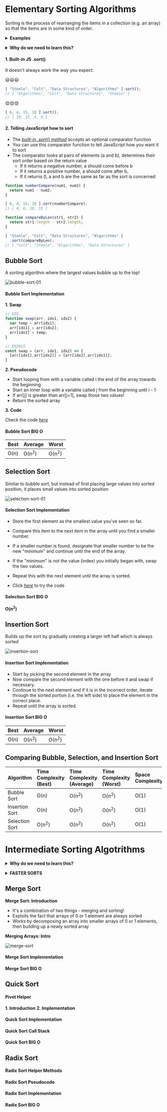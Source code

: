 # Elementary Sorting Algorithms
Sorting is the process of rearranging the items in a collection (e.g. an array) so that the items are in some kind of order.

**<details><summary>Examples</summary>**

- Sorting numbers from smallest to largest
- Sorting names alphabetically
- Sorting movies based on release year
- Sorting movies based on revenue

</details>

**<details><summary>Why do we need to learn this?</summary>**
- Sorting is an incredibly common task, so it's good to know how it works
- There are many different ways to sort things, and different techniques have their own advantages and disadvantages
- Sorting sometimes has quirks, so it's good to understand how to navigate them
</details>

#### 1. Built-in JS .sort()

It doesn't always work the way you expect.

😃😃😃
```js
[ "Steele", "Colt", "Data Structures", "Algorithms" ].sort();
// [ "Algorithms", "Colt", "Data Structures", "Steele" ]
```
😟😟😟

```js
[ 6, 4, 15, 10 ].sort();
// [ 10, 15, 4, 6 ]
```

#### 2. Telling JavaScript how to sort

- The *[built-in .sort() method](https://developer.mozilla.org/en-US/docs/Web/JavaScript/Reference/Global_Objects/Array/sort)* accepts an optional comparator function
- You can use this comparator function to tell JavaScript how you want it to sort
- The comparator looks at pairs of elements (a and b), determines their sort order based on the return value
  - If it returns a negative number, a should come before b
  - If it returns a positive number, a should come after b,
  - If it returns 0, a and b are the same as far as the sort is concerned

```js
function numberCompare(num1, num2) {
  return num1 - num2;
}

[ 6, 4, 15, 10 ].sort(numberCompare);
// [ 4, 6, 10, 15 ]
```

```js
function compareByLen(str1, str2) {
  return str1.length - str2.length;
}

[ "Steele", "Colt", "Data Structures", "Algorithms" ]
  .sort(compareByLen);
// [ "Colt", "Steele", "Algorithms", "Data Structures" ]
```

## Bubble Sort

A sorting algorithm where the largest values bubble up to the top!

![bubble-sort-01](img/bubble-sort-01.gif)

#### Bubble Sort Implementation
**1. Swap**

```js
// ES5
function swap(arr, idx1, idx2) {
  var temp = arr[idx1];
  arr[idx1] = arr[idx2];
  arr[idx2] = temp;
}

// ES2015
const swap = (arr, idx1, idx2) => {
  [arr[idx1],arr[idx2]] = [arr[idx2],arr[idx1]];
}
```
**2. Pseudocode**
- Start looping from with a variable called i the end of the array towards the beginning
- Start an inner loop with a variable called j from the beginning until i - 1
- If arr[j] is greater than arr[j+1], swap those two values!
- Return the sorted array

**3. Code**

Check the code *[here](Bubble_Sort.js)*


#### Bubble Sort BIG O

| Best | Average          | Worst            |
| :--- | :--------------- | :--------------- |
| O(n) | O(n<sup>2</sup>) | O(n<sup>2</sup>) |

## Selection Sort

Similar to bubble sort, but instead of first placing large values into sorted position, it places small values into sorted position

![selection-sort-01](img/selection-sort-01.gif)

#### Selection Sort Implementation

- Store the first element as the smallest value you've seen so far.
- Compare this item to the next item in the array until you find a smaller number.
- If a smaller number is found, designate that smaller number to be the new "minimum" and continue until the end of the array.
- If the "minimum" is not the value (index) you initially began with, swap the two values.
- Repeat this with the next element until the array is sorted.

- Click *[here](Selection_sort.js)* to try the code

#### Selection Sort BIG O

**O(n<sup>2</sup>)**

## Insertion Sort

Builds up the sort by gradually creating a larger left half which is always sorted

![insertion-sort](img/insertion-sort-01.gif)

#### Insertion Sort Implementation

- Start by picking the second element in the array
- Now compare the second element with the one before it and swap if necessary.
- Continue to the next element and if it is in the incorrect order, iterate through the sorted portion (i.e. the left side) to place the element in the correct place.
- Repeat until the array is sorted.


#### Insertion Sort BIG O

| Best | Average          | Worst            |
| :--- | :--------------- | :--------------- |
| O(n) | O(n<sup>2</sup>) | O(n<sup>2</sup>) |

## Comparing Bubble, Selection, and Insertion Sort

| Algorithm      | Time Complexity (Best) | Time Complexity (Average) | Time Complexity (Worst) | Space Complexity |
| :------------- | :--------------------- | :------------------------ | :---------------------- | :--------------- |
| Bubble Sort    | O(n)                   | O(n<sup>2</sup>)          | O(n<sup>2</sup>)        | O(1)             |
| Insertion Sort | O(n)                   | O(n<sup>2</sup>)          | O(n<sup>2</sup>)        | O(1)             |
| Selection Sort | O(n<sup>2</sup>)       | O(n<sup>2</sup>)          | O(n<sup>2</sup>)        | O(1)             |

# Intermediate Sorting Algotrithms

**<details><summary>Why do we need to learn this?</summary>**
- The sorting algorithms we've learned so far don't scale well
- Try out bubble sort on an array of 100000 elements, it will take quite some time!
- We need to be able to sort large arrays more quickly
</details>

**<details><summary>FASTER SORTS</summary>**
- There is a family of sorting algorithms that can improve time complexity from O(n<sup>2</sup>) to O(n log n)
- There's a tradeoff between efficiency and simplicity
- The more efficient algorithms are much less simple, and generally take longer to understand
</details>

## Merge Sort

**Merge Sort: Introduction**

- It's a combination of two things - merging and sorting!
- Exploits the fact that arrays of 0 or 1 element are always sorted
- Works by decomposing an array into smaller arrays of 0 or 1 elements, then building up a newly sorted array

**Merging Arrays: Intro**

![merge-sort](img/merge-sort-01.gif)

#### Merge Sort Implementation
#### Merge Sort BIG O

## Quick Sort
#### Pivot Helper

**1. Introduction**
**2. Implementation**

#### Quick Sort Implementation
#### Quick Sort Call Stack
#### Quick Sort BIG O

## Radix Sort
#### Radix Sort Helper Methods
#### Radix Sort Pseudocode
#### Radix Sort Implementation
#### Radix Sort BIG O
